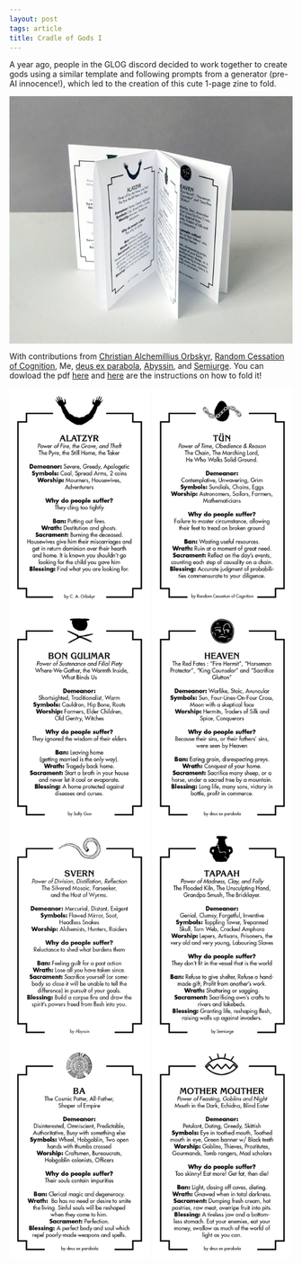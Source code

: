 ```yaml
---
layout: post
tags: article
title: Cradle of Gods I
---
```


A year ago, people in the GLOG discord decided to work together to create gods using a similar template and following prompts from a generator (pre-AI innocence!), which led to the creation of this cute 1-page zine to fold.

<img align="center" width=510px src="/images/cradleofgods/Cradle-of-Gods_Photo.jpg">

With contributions from [Christian Alchemillius Orbskyr](https://pilgrimtemple.blogspot.com/), [Random Cessation of Cognition](https://craggenloch.blogspot.com/), Me, [deus ex parabola](https://as-they-must.blogspot.com/), [Abyssin](https://abyssin.github.io/), and [Semiurge](https://archonsmarchon.blogspot.com/). You can dowload the pdf <a href="/images/cradleofgods/CradleOfGods1.pdf" download="w3logo">here</a> and [here](https://pocketmod.com/howto/) are the instructions on how to fold it!


<img align="center" width=250px src="/images/cradleofgods/cradle of gods.png">
<img align="center" width=250px src="/images/cradleofgods/cradle of gods2.png">
<img align="center" width=250px src="/images/cradleofgods/cradle of gods3.png">
<img align="center" width=250px src="/images/cradleofgods/cradle of gods4.png">
<img align="center" width=250px src="/images/cradleofgods/cradle of gods5.png">
<img align="center" width=250px src="/images/cradleofgods/cradle of gods6.png">
<img align="center" width=250px src="/images/cradleofgods/cradle of gods7.png">
<img align="center" width=250px src="/images/cradleofgods/cradle of gods8.png">
